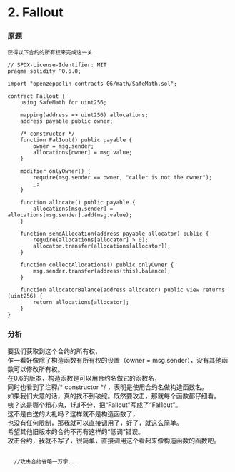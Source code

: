 # 2. Fallout

### 原题
```
获得以下合约的所有权来完成这一关.
```
```solidity
// SPDX-License-Identifier: MIT
pragma solidity ^0.6.0;

import "openzeppelin-contracts-06/math/SafeMath.sol";

contract Fallout {
    using SafeMath for uint256;

    mapping(address => uint256) allocations;
    address payable public owner;

    /* constructor */
    function Fal1out() public payable {
        owner = msg.sender;
        allocations[owner] = msg.value;
    }

    modifier onlyOwner() {
        require(msg.sender == owner, "caller is not the owner");
        _;
    }

    function allocate() public payable {
        allocations[msg.sender] = allocations[msg.sender].add(msg.value);
    }

    function sendAllocation(address payable allocator) public {
        require(allocations[allocator] > 0);
        allocator.transfer(allocations[allocator]);
    }

    function collectAllocations() public onlyOwner {
        msg.sender.transfer(address(this).balance);
    }

    function allocatorBalance(address allocator) public view returns (uint256) {
        return allocations[allocator];
    }
}
```
### 分析

要我们获取到这个合约的所有权，\
乍一看好像除了构造函数有所有权的设置（owner = msg.sender），没有其他函数可以修改所有权。\
在0.6的版本，构造函数是可以用合约名做它的函数名，\
同时也看到了注释/* constructor */ ，表明是使用合约名做构造函数名。\
如果我们大意的话，真的找不到破绽。既然要攻击，那就每个函数都仔细看。\
咦？这是哪个粗心鬼，1和l不分，把“Fallout”写成了“Fal1out”。\
这不是白送的大礼吗？这样就不是构造函数了，\
也没有任何限制，那我就可以直接调用了，好了，就这么简单。\
希望其他旧版本的合约不再有这样的“低调”错误。\
攻击合约，我就不写了，很简单，直接调用这个看起来像构造函数的函数吧。

```solidity

  //攻击合约省略一万字...
```